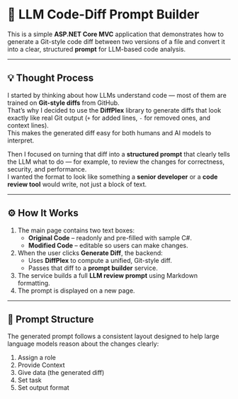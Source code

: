 # 🧠 LLM Code-Diff Prompt Builder

This is a simple **ASP.NET Core MVC** application that demonstrates how to generate a Git-style code diff between two versions of a file and convert it into a clear, structured **prompt** for LLM-based code analysis.

---

## 💡 Thought Process

I started by thinking about how LLMs understand code — most of them are trained on **Git-style diffs** from GitHub.  
That’s why I decided to use the **DiffPlex** library to generate diffs that look exactly like real Git output (`+` for added lines, `-` for removed ones, and context lines).  
This makes the generated diff easy for both humans and AI models to interpret.

Then I focused on turning that diff into a **structured prompt** that clearly tells the LLM what to do — for example, to review the changes for correctness, security, and performance.  
I wanted the format to look like something a **senior developer** or a **code review tool** would write, not just a block of text.

---

## ⚙️ How It Works

1. The main page contains two text boxes:
   - **Original Code** – readonly and pre-filled with sample C#.
   - **Modified Code** – editable so users can make changes.
2. When the user clicks **Generate Diff**, the backend:
   - Uses **DiffPlex** to compute a unified, Git-style diff.  
   - Passes that diff to a **prompt builder** service.
3. The service builds a full **LLM review prompt** using Markdown formatting.
4. The prompt is displayed on a new page.

---

## 🧩 Prompt Structure

The generated prompt follows a consistent layout designed to help large language models reason about the changes clearly:
1. Assign a role
2. Provide Context
3. Give data (the generated diff)
4. Set task
5. Set output format
